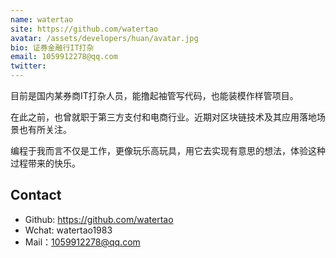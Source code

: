 ```yaml
---
name: watertao
site: https://github.com/watertao
avatar: /assets/developers/huan/avatar.jpg
bio: 证券金融行IT打杂
email: 1059912278@qq.com
twitter: 
---
```


目前是国内某券商IT打杂人员，能撸起袖管写代码，也能装模作样管项目。

在此之前，也曾就职于第三方支付和电商行业。近期对区块链技术及其应用落地场景也有所关注。

编程于我而言不仅是工作，更像玩乐高玩具，用它去实现有意思的想法，体验这种过程带来的快乐。

## Contact

- Github: <https://github.com/watertao>
- Wchat: watertao1983
- Mail：1059912278@qq.com
